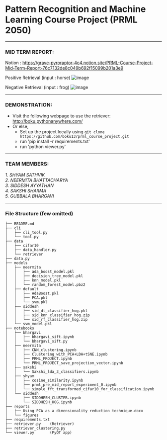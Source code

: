 # Pattern Recognition and Machine Learning Course Project (PRML 2050)
----------------------------------

### MID TERM REPORT:

Notion : https://grave-pyroraptor-4c4.notion.site/PRML-Course-Project-Mid-Term-Report-76c7132de8c049b692f15099b201a3e9

Positive Retrieval (input : horse)
![image](https://github.com/boku13/prml_course_project/assets/120317108/be226bc9-957b-45f2-ba02-68442f4d03ae)

Negative Retrieval (input : frog)
![image](https://github.com/boku13/prml_course_project/assets/120317108/87da5059-2f6b-4c6b-8a2e-1581492f9205)

----------------------------------

### DEMONSTRATION:

- Visit the following webpage to use the retriever: http://boku.pythonanywhere.com/
- Or else, 
    -  Set up the project locally using `git clone https://github.com/boku13/prml_course_project.git`
    -  run 'pip install -r requirements.txt'
    -  run 'python viewer.py'

----------------------------------

### TEAM MEMBERS:
<i> 
1. SHYAM SATHVIK</i> <br/>
<i> 2. NEERMITA BHATTACHARYA</i><br/>
<i> 3. SIDDESH AYYATHAN</i><br/>
<i> 4. SAKSHI SHARMA</i><br/>
<i> 5. GUBBALA BHARGAVI
</i><br/>

----------------------------------

### File Structure (few omitted)

```
├── README.md
├── cli
│   ├── cli_tool.py
│   └── tool.py
├── data
│   ├── cifar10
│   ├── data_handler.py
│   └── retriever
├── data.py
├── models
│   ├── neermita
│   │   ├── ada_boost_model.pkl
│   │   ├── decision_tree_model.pkl
│   │   ├── knn_model.pkl
│   │   └── random_forest_model.pbz2
│   ├── default
│   │   ├── AdaBoost.pkl
│   │   ├── PCA.pkl
│   │   └── svm.pkl
│   ├── siddesh
│   │   ├── sid_dt_classifier_hog.pkl
│   │   ├── sid_knn_classifier_hog.zip
│   │   └── sid_rf_classifier_hog.zip
│   └── svm_model.pkl
├── notebooks
│   ├── bhargavi
│   │   ├── bhargavi_sift.ipynb
│   │   └── bhargavi_sift.py
│   ├── neermita
│   │   ├── CNN_clustering.ipynb
│   │   ├── Clustering_with_PCA+LDA+tSNE.ipynb
│   │   ├── PRML_PROJECT.ipynb
│   │   └── PRML_PROJECT_save_projection_vector.ipynb
│   ├── sakshi
│   │   └── Sakshi_lda_3_classifiers.ipynb
│   ├── shyam
│   │   ├── cosine_similarity.ipynb
│   │   ├── prml_pre_mid_report_experiment_0.ipynb
│   │   └── simple_fft_transformed_cifar10_for_classification.ipynb
│   └── siddesh
│       ├── SIDDHESH_CLUSTER.ipynb
│       └── SIDDHESH_HOG.ipynb
├── reports
│   ├── Using PCA as a dimensionality reduction technique.docx
│   └── figures
├── requirements.txt
├── retriever.py    (Retriever)
├── retriever_clustering.py
└── viewer.py       (PyQT app)
```
